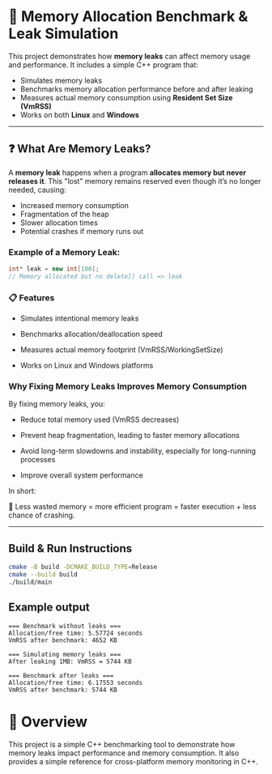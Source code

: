 # 🧠 Memory Allocation Benchmark & Leak Simulation

This project demonstrates how **memory leaks** can affect memory usage and performance. It includes a simple C++ program that:

- Simulates memory leaks
- Benchmarks memory allocation performance before and after leaking
- Measures actual memory consumption using **Resident Set Size (VmRSS)**
- Works on both **Linux** and **Windows**

---

## ❓ What Are Memory Leaks?

A **memory leak** happens when a program **allocates memory but never releases it**. This "lost" memory remains reserved even though it’s no longer needed, causing:

- Increased memory consumption
- Fragmentation of the heap
- Slower allocation times
- Potential crashes if memory runs out

### Example of a Memory Leak:

```cpp
int* leak = new int[100]; 
// Memory allocated but no delete[] call => leak
```

### 📋 Features
- Simulates intentional memory leaks

- Benchmarks allocation/deallocation speed

- Measures actual memory footprint (VmRSS/WorkingSetSize)

- Works on Linux and Windows platforms


### Why Fixing Memory Leaks Improves Memory Consumption
By fixing memory leaks, you:

- Reduce total memory used (VmRSS decreases)

- Prevent heap fragmentation, leading to faster memory allocations

- Avoid long-term slowdowns and instability, especially for long-running processes

- Improve overall system performance

In short:

🚀 Less wasted memory = more efficient program = faster execution + less chance of crashing.


---

## Build & Run Instructions  

```bash
cmake -B build -DCMAKE_BUILD_TYPE=Release
cmake --build build
./build/main 
```

## Example output

```
=== Benchmark without leaks ===
Allocation/free time: 5.57724 seconds
VmRSS after benchmark: 4652 KB

=== Simulating memory leaks ===
After leaking 1MB: VmRSS = 5744 KB

=== Benchmark after leaks ===
Allocation/free time: 6.17553 seconds
VmRSS after benchmark: 5744 KB

```

# 📝 Overview
This project is a simple C++ benchmarking tool to demonstrate how memory leaks impact performance and memory consumption. It also provides a simple reference for cross-platform memory monitoring in C++.